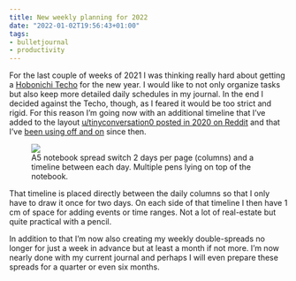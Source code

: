 ```yaml
---
title: New weekly planning for 2022
date: "2022-01-02T19:56:43+01:00"
tags:
- bulletjournal
- productivity
---
```


For the last couple of weeks of 2021 I was thinking really hard about getting a [Hobonichi Techo](https://www.1101.com/store/techo/en/) for the new year. I would like to not only organize tasks but also keep more detailed daily schedules in my journal. In the end I decided against the Techo, though, as I feared it would be too strict and rigid. For this reason I’m going now with an additional timeline that I’ve added to the layout [u/tinyconversation0 posted in 2020 on Reddit](https://www.reddit.com/r/bujo/comments/g3z8vx/it_took_a_while_to_figure_out_a_weekly_spread/) and that I’ve [been using off and on](https://zerokspot.com/weblog/2020/06/17/simplified-daily-weekly-planning/) since then.

<figure><img src="/media/2022/C4AD9512-7044-4F6B-994A-AC59DFD843CD.jpeg"><figcaption>A5 notebook spread switch 2 days per page (columns) and a timeline between each day. Multiple pens lying on top of the notebook.</figcaption></figure>

That timeline is placed directly between the daily columns so that I only have to draw it once for two days. On each side of that timeline I then have 1 cm of space for adding events or time ranges. Not a lot of real-estate but quite practical with a pencil.

In addition to that I’m now also creating my weekly double-spreads no longer for just a week in advance but at least a month if not more. I’m now nearly done with my current journal and perhaps I will even prepare these spreads for a quarter or even six months.
